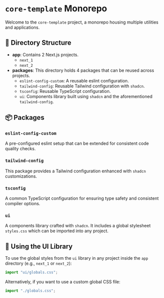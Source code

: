 # `core-template` Monorepo

Welcome to the `core-template` project, a monorepo housing multiple utilities and applications.

## 📂 Directory Structure

- **app**: Contains 2 Next.js projects.
  - `next_1`
  - `next_2`
- **packages**: This directory holds 4 packages that can be reused across projects.
  - `eslint-config-custom`: A reusable eslint configuration.
  - `tailwind-config`: Reusable Tailwind configuration with `shadcn`.
  - `tsconfig`: Reusable TypeScript configuration.
  - `ui`: Components library built using `shadcn` and the aforementioned `tailwind-config`.

## 📦 Packages

### `eslint-config-custom`

A pre-configured eslint setup that can be extended for consistent code quality checks.

### `tailwind-config`

This package provides a Tailwind configuration enhanced with `shadcn` customizations.

### `tsconfig`

A common TypeScript configuration for ensuring type safety and consistent compiler options.

### `ui`

A components library crafted with `shadcn`. It includes a global stylesheet `styles.css` which can be imported into any project.

## 🚀 Using the UI Library

To use the global styles from the `ui` library in any project inside the `app` directory (e.g., `next_1` or `next_2`):

```javascript
import "ui/globals.css";
```

Alternatively, if you want to use a custom global CSS file:

```javascript
import "./globals.css";
```
